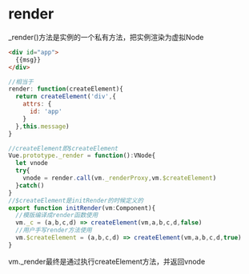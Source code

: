 # render

_render()方法是实例的一个私有方法，把实例渲染为虚拟Node

```html
<div id="app">
  {{msg}}
</div>
```

```javascript
//相当于
render: function(createElement){
  return createElement('div',{
    attrs: {
      id: 'app'
    }
  },this.message)
}
```

```javascript
//createElement即$createElement
Vue.prototype._render = function():VNode{
  let vnode
  try{
    vnode = render.call(vm._renderProxy,vm.$createElement)
  }catch()
}
//$createElement是initRender的时候定义的
export function initRender(vm:Component){
  //模版编译成render函数使用
  vm._c = (a,b,c,d) => createElement(vm,a,b,c,d,false)
  //用户手写render方法使用
  vm.$createElement = (a,b,c,d) => createElement(vm,a,b,c,d,true)
}
```

vm._render最终是通过执行createElement方法，并返回vnode

